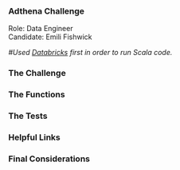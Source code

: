 ### **Adthena Challenge** <br/> 
Role: Data Engineer <br/>
Candidate: Emili Fishwick

*#Used [Databricks](https://databricks-prod-cloudfront.cloud.databricks.com/public/4027ec902e239c93eaaa8714f173bcfc/2249207281376213/1294109794272280/8640348778933696/latest.html) first in order to run Scala code.*<br/>


### **The Challenge** <br/>

### **The Functions** <br/>


### **The Tests** <br/>


### **Helpful Links** <br/>

### **Final Considerations** <br/>

